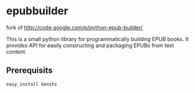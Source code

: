 epubbuilder
===========

fork of http://code.google.com/p/python-epub-builder/

This is a small python library for programmatically building EPUB books. It provides API for easily constructing and packaging EPUBs from text content. 

Prerequisits
------------

```
easy_install Genshi
```
